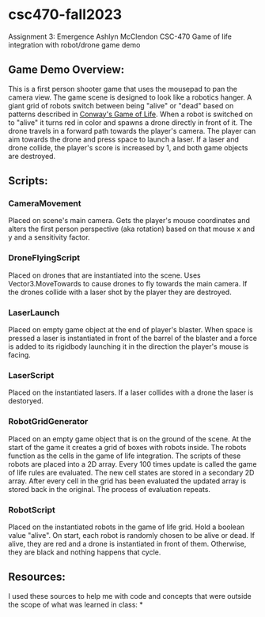 # csc470-fall2023

Assignment 3: Emergence
Ashlyn McClendon CSC-470
Game of life integration with robot/drone game demo


## Game Demo Overview:
This is a first person shooter game that uses the mousepad to pan the camera view. The game scene is designed to look like a robotics hanger. A giant grid of robots switch between being "alive" or "dead" based on patterns described in [Conway's Game of Life](https://rustwasm.github.io/docs/book/game-of-life/rules.html). When a robot is switched on to "alive" it turns red in color and spawns a drone directly in front of it. The drone travels in a forward path towards the player's camera. The player can aim towards the drone and press space to launch a laser. If a laser and drone collide, the player's score is increased by 1, and both game objects are destroyed. 

## Scripts:

### CameraMovement
Placed on scene's main camera. Gets the player's mouse coordinates and alters the first person perspective (aka rotation) based on that mouse x and y and a sensitivity factor.

### DroneFlyingScript
Placed on drones that are instantiated into the scene. Uses Vector3.MoveTowards to cause drones to fly towards the main camera. If the drones collide with a laser shot by the player they are destroyed.

### LaserLaunch
Placed on empty game object at the end of player's blaster. When space is pressed a laser is instantiated in front of the barrel of the blaster and a force is added to its rigidbody launching it in the direction the player's mouse is facing.

### LaserScript
Placed on the instantiated lasers. If a laser collides with a drone the laser is destoryed.

### RobotGridGenerator
Placed on an empty game object that is on the ground of the scene. At the start of the game it creates a grid of boxes with robots inside. The robots function as the cells in the game of life integration. The scripts of these robots are placed into a 2D array. Every 100 times update is called the game of life rules are evaluated. The new cell states are stored in a secondary 2D array. After every cell in the grid has been evaluated the updated array is stored back in the original. The process of evaluation repeats.

### RobotScript
Placed on the instantiated robots in the game of life grid. Hold a boolean value "alive". On start, each robot is randomly chosen to be alive or dead. If alive, they are red and a drone is instantiated in front of them. Otherwise, they are black and nothing happens that cycle.

## Resources:
I used these sources to help me with code and concepts that were outside the scope of what was learned in class:
*
 
